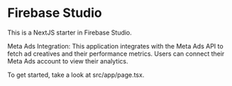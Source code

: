 # Firebase Studio

This is a NextJS starter in Firebase Studio.

Meta Ads Integration: This application integrates with the Meta Ads API to fetch ad creatives and their performance metrics.  Users can connect their Meta Ads account to view their analytics.

To get started, take a look at src/app/page.tsx.

